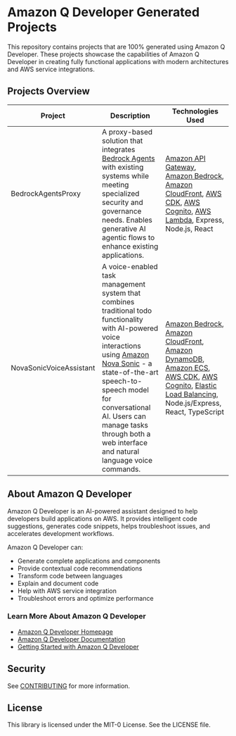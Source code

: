 # Amazon Q Developer Generated Projects

This repository contains projects that are 100% generated using Amazon Q Developer. These projects showcase the capabilities of Amazon Q Developer in creating fully functional applications with modern architectures and AWS service integrations.

## Projects Overview

| Project | Description | Technologies Used |
|---------|-------------|------------------|
| BedrockAgentsProxy | A proxy-based solution that integrates [Bedrock Agents](https://aws.amazon.com/bedrock/agents/) with existing systems while meeting specialized security and governance needs. Enables generative AI agentic flows to enhance existing applications. | [Amazon API Gateway](https://aws.amazon.com/api-gateway/), [Amazon Bedrock](https://aws.amazon.com/bedrock/), [Amazon CloudFront](https://aws.amazon.com/cloudfront/), [AWS CDK](https://aws.amazon.com/cdk/), [AWS Cognito](https://aws.amazon.com/cognito/), [AWS Lambda](https://aws.amazon.com/lambda/), Express, Node.js, React |
| NovaSonicVoiceAssistant | A voice-enabled task management system that combines traditional todo functionality with AI-powered voice interactions using [Amazon Nova Sonic](https://aws.amazon.com/ai/generative-ai/nova/speech/) - a state-of-the-art speech-to-speech model for conversational AI. Users can manage tasks through both a web interface and natural language voice commands. | [Amazon Bedrock](https://aws.amazon.com/bedrock/), [Amazon CloudFront](https://aws.amazon.com/cloudfront/), [Amazon DynamoDB](https://aws.amazon.com/dynamodb/), [Amazon ECS](https://aws.amazon.com/ecs/), [AWS CDK](https://aws.amazon.com/cdk/), [AWS Cognito](https://aws.amazon.com/cognito/), [Elastic Load Balancing](https://aws.amazon.com/elasticloadbalancing/), Node.js/Express, React, TypeScript |

## About Amazon Q Developer

Amazon Q Developer is an AI-powered assistant designed to help developers build applications on AWS. It provides intelligent code suggestions, generates code snippets, helps troubleshoot issues, and accelerates development workflows.

Amazon Q Developer can:
- Generate complete applications and components
- Provide contextual code recommendations
- Transform code between languages
- Explain and document code
- Help with AWS service integration
- Troubleshoot errors and optimize performance

### Learn More About Amazon Q Developer

- [Amazon Q Developer Homepage](https://aws.amazon.com/q/developer/)
- [Amazon Q Developer Documentation](https://docs.aws.amazon.com/amazonq/latest/qdeveloper-ug/what-is-amazon-q-developer.html)
- [Getting Started with Amazon Q Developer](https://docs.aws.amazon.com/amazonq/latest/qdeveloper-ug/getting-started.html)

## Security

See [CONTRIBUTING](CONTRIBUTING.md#security-issue-notifications) for more information.

## License

This library is licensed under the MIT-0 License. See the LICENSE file.
